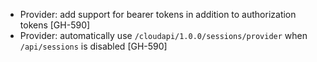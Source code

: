 * Provider: add support for bearer tokens in addition to authorization tokens [GH-590]
* Provider: automatically use `/cloudapi/1.0.0/sessions/provider` when `/api/sessions` is disabled [GH-590]